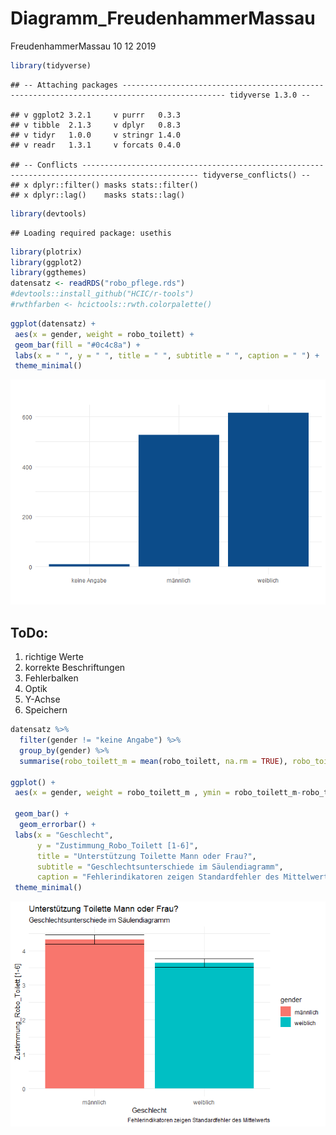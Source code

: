 Diagramm\_FreudenhammerMassau
================
FreudenhammerMassau
10 12 2019

``` r
library(tidyverse)
```

    ## -- Attaching packages --------------------------------------------------------------------------------------------- tidyverse 1.3.0 --

    ## v ggplot2 3.2.1     v purrr   0.3.3
    ## v tibble  2.1.3     v dplyr   0.8.3
    ## v tidyr   1.0.0     v stringr 1.4.0
    ## v readr   1.3.1     v forcats 0.4.0

    ## -- Conflicts ------------------------------------------------------------------------------------------------ tidyverse_conflicts() --
    ## x dplyr::filter() masks stats::filter()
    ## x dplyr::lag()    masks stats::lag()

``` r
library(devtools)
```

    ## Loading required package: usethis

``` r
library(plotrix)
library(ggplot2)
library(ggthemes)
datensatz <- readRDS("robo_pflege.rds")
#devtools::install_github("HCIC/r-tools")
#rwthfarben <- hcictools::rwth.colorpalette()
```

``` r
ggplot(datensatz) +
 aes(x = gender, weight = robo_toilett) +
 geom_bar(fill = "#0c4c8a") +
 labs(x = " ", y = " ", title = " ", subtitle = " ", caption = " ") +
 theme_minimal()
```

![](Diagramm_FreudenhammerMassau_files/figure-gfm/unnamed-chunk-2-1.png)<!-- -->

## ToDo:

1.  richtige Werte
2.  korrekte Beschriftungen
3.  Fehlerbalken
4.  Optik
5.  Y-Achse
6.  Speichern

<!-- end list -->

``` r
datensatz %>%
  filter(gender != "keine Angabe") %>%
  group_by(gender) %>%
  summarise(robo_toilett_m = mean(robo_toilett, na.rm = TRUE), robo_toilett_sem = std.error(robo_toilett)) %>%
  
ggplot() +
 aes(x = gender, weight = robo_toilett_m , ymin = robo_toilett_m-robo_toilett_sem , ymax = robo_toilett_m+robo_toilett_sem , fill = gender) +
  
 geom_bar() +
  geom_errorbar() +
 labs(x = "Geschlecht", 
      y = "Zustimmung_Robo_Toilett [1-6]", 
      title = "Unterstützung Toilette Mann oder Frau?", 
      subtitle = "Geschlechtsunterschiede im Säulendiagramm", 
      caption = "Fehlerindikatoren zeigen Standardfehler des Mittelwerts") +
 theme_minimal()
```

![](Diagramm_FreudenhammerMassau_files/figure-gfm/unnamed-chunk-3-1.png)<!-- -->
